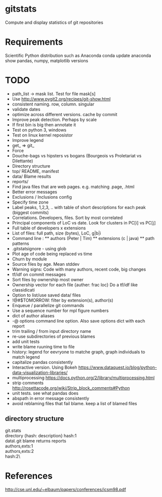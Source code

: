 # gitstats
Compute and display statistics of git repositories

# Requirements
Scientific Python distribution such as Anaconda
conda update anaconda
show pandas, numpy, matplotlib versions


# TODO
* path_list -> mask list. Test for file mask[s]
* Use http://www.pygit2.org/recipes/git-show.html
* consistent naming. row, column. singular
* validate dates
* optimize across different versions. cache by commit
* Improve peak detection. Perhaps by scale
* If first bin is big then annotate it
* Test on python 3, windows
* Test on linux kernel reposistor
* Improve legend
* get_ => git_
* Force
* Douche-bags vs hipsters vs bogans (Bourgeois vs Proletariat vs Dilettante)
* Directory structure
*  top/ README, manifest
*   data/  Blame results
*   reports/
* Find java files that are web pages. e.g. matching .page, .html
* Better error messages
* Exclusions / Inclusions config
* Specify time zone
* Label peaks, 1,2,3, .. with table of short descriptions for each peak (biggest commits)
* Correlations. Developers, files. Sort by most correlated
* Principal components of LoC vs date. Look for clusters in PC[i] vs PC[j]
* Full table of developers x extensions
* List of files: full path, size (bytes), LoC, g|b|i
* Command line :
** authors (Peter | Tim)
** extensions (c | java)
** path patterns
* .gitstatsignore - using glob
* Plot age of code being replaced vs time
* Churn by module
* Source files by age. Mean stddev
* Warning signs: Code with many authors, recent code, big changes
* tf/idf on commit messages
* Sort files by ownership most owner
* Ownership vector for each file {auther: frac loc} Do a tf/idf like classidicati
* Option to list/use saved data/ files
* !@#$TOMORROW: filter by extension(s), author(s)
* Enqueue / parallelize git commands
* Use a sequence number for mpl figure numbers
* dict of author aliases
* -@ options command line option. Also save options dict with each report
* trim trailing / from input directory name
* re-use subdirectories of previous blames
* add unit tests
* write blame ruuning time to file
* history: legend for eevryone to matche graph, graph individuals to match legend
* capitalize pandas consistently
* Interactive version. Using Bokeh https://www.dataquest.io/blog/python-data-visualization-libraries/
* multiprocessing https://docs.python.org/2/library/multiprocessing.html
* strip comments http://rosettacode.org/wiki/Strip_block_comments#Python
* unit tests. see what pandas does
* abspath in error message consistently
* avoid reblaming files that fail blame. keep a list of blamed files

directory structure
------------------
git.stats\
    directory {hash: description}
    hash:1\
        data\   git blame returns
        reports\
            authors,exts:1\
            authors,exts:2\
    hash:2\


# References
http://cse.unl.edu/~elbaum/papers/conferences/icsm98.pdf

